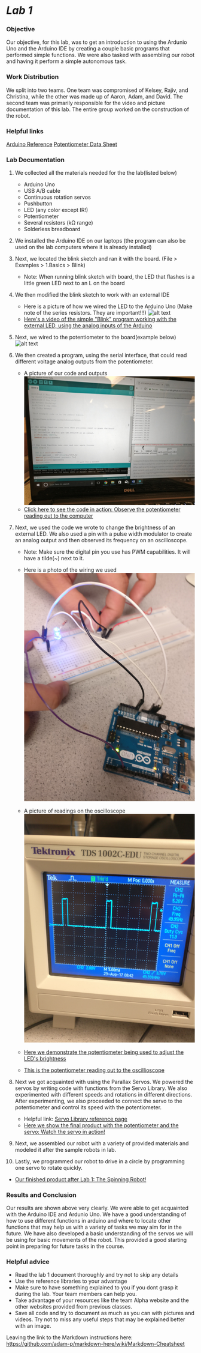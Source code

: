# __*Lab 1*__

### Objective
Our objective, for this lab, was to get an introduction to using the Ardunio Uno and the Arduino IDE by creating a couple basic programs that performed simple functions. We were also tasked with assembling our robot and having it perform a simple autonomous task.

### Work Distribution
We split into two teams. One team was compromised of Kelsey, Rajiv, and Christina, while the other was made up of Aaron, Adam, and David. The second team was primarily responsible for the video and picture documentation of this lab. The entire group worked on the construction of the robot.

### Helpful links
[Arduino Reference](https://www.arduino.cc/en/Reference/HomePage)
[Potentiometer Data Sheet](http://www.bourns.com/data/global/pdfs/3306.pdf)

### Lab Documentation 
1. We collected all the materials needed for the the lab(listed below)

   * Arduino Uno
   * USB A/B cable
   * Continuous rotation servos
   * Pushbutton
   * LED (any color except IR!)
   * Potentiometer
   * Several resistors (kΩ range)
   * Solderless breadboard
2. We installed the Arduino IDE on our laptops (the program can also be used on the lab computers where it is already installed)
3. Next, we located the blink sketch and ran it with the board. (File > Examples > 1.Basics > Blink)
   * Note: When running blink sketch with board, the LED that flashes is a little green LED next to an L on the board
4. We then modified the blink sketch to work with an external IDE
   * Here is a picture of how we wired the LED to the Arduino Uno (Make note of the series resistors. They are important!!!)
   ![alt text](pics/IMG_20170828_195909.jpg)
   * [Here's a video of the simple "Blink" program working with the external LED, using the analog inputs of the Arduino](https://www.youtube.com/watch?v=1fyEXJ2TXzA)
5. Next, we wired to the potentiometer to the board(example below)
![alt text](pics/IMG_20170828_201126.jpg)
6. We then created a program, using the serial interface, that could read different voltage analog outputs from the potentiometer.
   * A picture of our code and outputs
   ![alt text](pics/IMG_20170828_201034.jpg)
   * [Click here to see the code in action: Observe the potentiometer reading out to the computer](https://www.youtube.com/watch?v=Fhkigo1iTkE)

7. Next, we used the code we wrote to change the brightness of an external LED. We also used a pin with a pulse width modulator to create an analog output and then observed its frequency on an oscilloscope.  
   * Note: Make sure the digital pin you use has PWM capabilities. It will have a tilde(~) next to it.
   * Here is a photo of the wiring we used 
   ![alt text](pics/IMG_20170828_201917.jpg)
   * A picture of readings on the oscilloscope
   ![alt text](pics/IMG_20170828_203818.jpg)
 
   * [Here we demonstrate the potentiometer being used to adjust the LED's brightness](https://www.youtube.com/watch?v=AT2JbbWekOo)

   * [This is the potentiometer reading out to the oscillioscope](https://www.youtube.com/watch?v=5ptlXNE0SdU)

8. Next we got acquainted with using the Parallax Servos. We powered the servos by writing code with functions from the Servo Library. We also experimented with different speeds and rotations in different directions. After experimenting, we also proceeded to connect the servo to the potentiometer and control its speed with the potentiometer.  
   * Helpful link: [Servo Library reference page](https://www.arduino.cc/en/Reference/Servo)
   * [Here we show the final product with the potentiometer and the servo: Watch the servo in action!](https://www.youtube.com/watch?v=6YAM4Ws2xsg)

9. Next, we assembled our robot with a variety of provided materials and modeled it after the sample robots in lab.

10. Lastly, we programmed our robot to drive in a circle by programming one servo to rotate quickly.

   * [Our finished product after Lab 1: The Spinning Robot!](https://www.youtube.com/watch?v=KmciZg2paYE)
   
### Results and Conclusion
Our results are shown above very clearly. We were able to get acquainted with the Arduino IDE and Ardunio Uno. We have a good understanding of how to use different functions in arduino and where to locate other functions that may help us with a variety of tasks we may aim for in the future. We have also developed a basic understanding of the servos we will be using for basic movements of the robot. This provided a good starting point in preparing for future tasks in the course.

### Helpful advice
* Read the lab 1 document thoroughly and try not to skip any details
* Use the reference libraries to your advantage
* Make sure to have something explained to you if you dont grasp it during the lab. Your team members can help you.
* Take advantage of your resources like the team Alpha website and the other websites provided from previous classes.
* Save all code and try to document as much as you can with pictures and videos. Try not to miss any useful steps that may be explained better with an image.

Leaving the link to the Markdown instructions here: https://github.com/adam-p/markdown-here/wiki/Markdown-Cheatsheet
